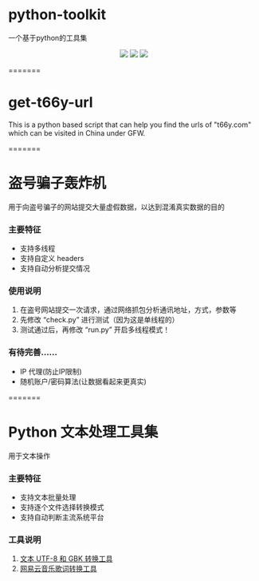 # python-toolkit
一个基于python的工具集
<p align="center">
<img src="https://img.shields.io/github/license/hui-shao/python-toolkit?color=orange&style=flat-square">
<img src="https://img.shields.io/badge/python-3.x-blueviolet.svg?longCache=true&style=flat-square">
<img src="https://img.shields.io/badge/Platform-Windows%20%20%7C%20Linux-blue.svg?longCache=true&style=flat-square">
</p>

=======
# get-t66y-url

This is a python based script that can help you find the urls of "t66y.com" which can be visited in China under GFW.

=======
# 盗号骗子轰炸机
用于向盗号骗子的网站提交大量虚假数据，以达到混淆真实数据的目的

### 主要特征

- 支持多线程
- 支持自定义 headers
- 支持自动分析提交情况

### 使用说明

1. 在盗号网站提交一次请求，通过网络抓包分析通讯地址，方式，参数等
2. 先修改 “check.py” 进行测试（因为这是单线程的）
3. 测试通过后，再修改 “run.py” 开启多线程模式！

### 有待完善……

- IP 代理(防止IP限制)
- 随机账户/密码算法(让数据看起来更真实)

=======
# Python 文本处理工具集
用于文本操作

### 主要特征

- 支持文本批量处理
- 支持逐个文件选择转换模式
- 支持自动判断主流系统平台

### 工具说明

1. [文本 UTF-8 和 GBK 转换工具](https://github.com/hui-shao/python-toolkit/blob/text-tools/GBK_UTF-8-Converter/README.md)
2. [网易云音乐歌词转换工具](https://github.com/hui-shao/python-toolkit/blob/text-tools/NetEaseCloudMusic-LyricConverter/README.md)



